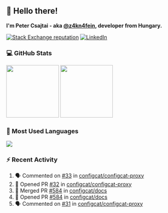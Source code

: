 ## 👋 Hello there!

**I'm Peter Csajtai - aka [@z4kn4fein](https://github.com/z4kn4fein), developer from Hungary.**

[![Stack Exchange reputation](https://img.shields.io/stackexchange/stackoverflow/r/8700582?color=orange&label=reputation&logo=stackoverflow&style=for-the-badge)](https://stackoverflow.com/users/8700582)
[![LinkedIn](https://img.shields.io/badge/linkedin-%230077B5.svg?style=for-the-badge&logo=linkedin&logoColor=white)](https://www.linkedin.com/in/csajtai-p%C3%A9ter-45395341/)

### 💻 GitHub Stats

<div>
  <img height="140px" src="https://github-readme-stats-pcsajtai.vercel.app/api?username=z4kn4fein&show_icons=true&hide_border=true&count_private=true&custom_title=Stats&theme=dracula&line_height=24&hide_title=true">
  <img height="140px" src="https://streak-stats.demolab.com?user=z4kn4fein&theme=dracula&hide_border=true">
  
</div>

### :toolbox: Most Used Languages

<img src="https://github-readme-stats-pcsajtai.vercel.app/api/top-langs/?username=z4kn4fein&theme=dracula&hide_border=true&layout=compact&langs_count=8&hide_title=true">

### :zap: Recent Activity

<!--START_SECTION:activity-->
1. 🗣 Commented on [#33](https://github.com/configcat/configcat-proxy/pull/33#issuecomment-3163508711) in [configcat/configcat-proxy](https://github.com/configcat/configcat-proxy)
2. 💪 Opened PR [#32](https://github.com/configcat/configcat-proxy/pull/32) in [configcat/configcat-proxy](https://github.com/configcat/configcat-proxy)
3. 🎉 Merged PR [#584](https://github.com/configcat/docs/pull/584) in [configcat/docs](https://github.com/configcat/docs)
4. 💪 Opened PR [#584](https://github.com/configcat/docs/pull/584) in [configcat/docs](https://github.com/configcat/docs)
5. 🗣 Commented on [#31](https://github.com/configcat/configcat-proxy/issues/31#issuecomment-3132887325) in [configcat/configcat-proxy](https://github.com/configcat/configcat-proxy)
<!--END_SECTION:activity-->
